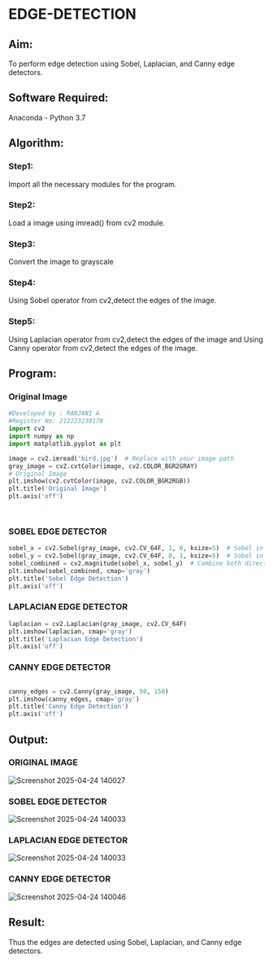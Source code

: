 # EDGE-DETECTION
## Aim:
To perform edge detection using Sobel, Laplacian, and Canny edge detectors.

## Software Required:
Anaconda - Python 3.7

## Algorithm:
### Step1:
Import all the necessary modules for the program.

### Step2:
Load a image using imread() from cv2 module.

### Step3:
Convert the image to grayscale

### Step4:
Using Sobel operator from cv2,detect the edges of the image.

### Step5:

Using Laplacian operator from cv2,detect the edges of the image and Using Canny operator from cv2,detect the edges of the image.
## Program:
### Original Image
```Python
#Developed by : RANJANI A
#Register No: 212223230170
import cv2
import numpy as np
import matplotlib.pyplot as plt

image = cv2.imread('bird.jpg')  # Replace with your image path
gray_image = cv2.cvtColor(image, cv2.COLOR_BGR2GRAY)
# Original Image
plt.imshow(cv2.cvtColor(image, cv2.COLOR_BGR2RGB))
plt.title('Original Image')
plt.axis('off')




```
### SOBEL EDGE DETECTOR
```Python
sobel_x = cv2.Sobel(gray_image, cv2.CV_64F, 1, 0, ksize=5)  # Sobel in x direction
sobel_y = cv2.Sobel(gray_image, cv2.CV_64F, 0, 1, ksize=5)  # Sobel in y direction
sobel_combined = cv2.magnitude(sobel_x, sobel_y)  # Combine both directions
plt.imshow(sobel_combined, cmap='gray')
plt.title('Sobel Edge Detection')
plt.axis('off')
```

### LAPLACIAN EDGE DETECTOR
```Python
laplacian = cv2.Laplacian(gray_image, cv2.CV_64F)
plt.imshow(laplacian, cmap='gray')
plt.title('Laplacian Edge Detection')
plt.axis('off')
```
### CANNY EDGE DETECTOR
```Python

canny_edges = cv2.Canny(gray_image, 50, 150)
plt.imshow(canny_edges, cmap='gray')
plt.title('Canny Edge Detection')
plt.axis('off')  
```

## Output:
### ORIGINAL IMAGE 

![Screenshot 2025-04-24 140027](https://github.com/user-attachments/assets/3c5c534d-8bc6-46cd-a20c-90d04f0b6ca1)

### SOBEL EDGE DETECTOR
![Screenshot 2025-04-24 140033](https://github.com/user-attachments/assets/296302fb-b8f3-47af-9af9-4a89ca92c890)


### LAPLACIAN EDGE DETECTOR
![Screenshot 2025-04-24 140033](https://github.com/user-attachments/assets/28c159ef-387a-4446-9a7c-b0a6e4be93ac)

### CANNY EDGE DETECTOR
![Screenshot 2025-04-24 140046](https://github.com/user-attachments/assets/f13ab133-8ef5-4e17-b39b-b13397f6a138)

## Result:
Thus the edges are detected using Sobel, Laplacian, and Canny edge detectors.
